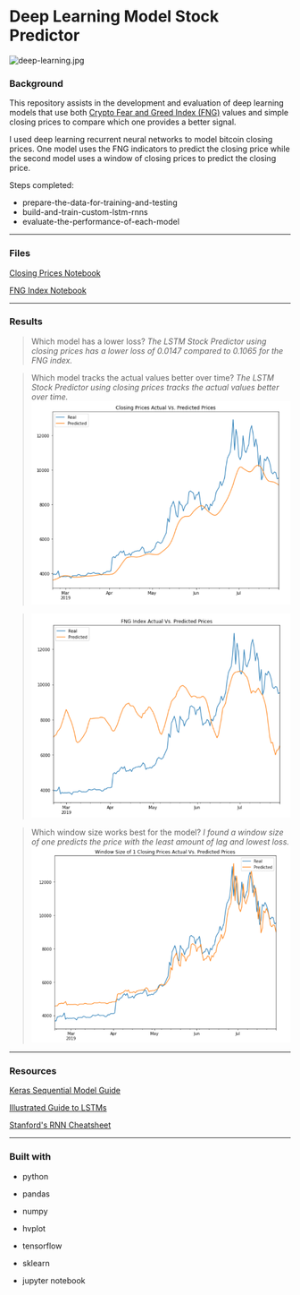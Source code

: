 # Deep Learning Model Stock Predictor

![deep-learning.jpg](Images/deep-learning.jpg)

### Background

This repository assists in the development and evaluation of deep learning models that use both [Crypto Fear and Greed Index (FNG)](https://alternative.me/crypto/fear-and-greed-index/) values and simple closing prices to compare which one provides a better signal. 

I used deep learning recurrent neural networks to model bitcoin closing prices. One model uses the FNG indicators to predict the closing price while the second model uses a window of closing prices to predict the closing price.

Steps completed:

* prepare-the-data-for-training-and-testing
* build-and-train-custom-lstm-rnns
* evaluate-the-performance-of-each-model

- - -

### Files

[Closing Prices Notebook](My_Code/lstm_stock_predictor_closing.ipynb)

[FNG Index Notebook](My_Code/lstm_stock_predictor_fng.ipynb)

- - -

### Results

> Which model has a lower loss?
> *The LSTM Stock Predictor using closing prices has a lower loss of 0.0147 compared to 0.1065 for the FNG index.* 

> Which model tracks the actual values better over time?
> *The LSTM Stock Predictor using closing prices tracks the actual values better over time.* 
>![closing-plot.png](Images/closing_plot.PNG)

>![closing-plot.png](Images/FNG_plot.PNG)

> Which window size works best for the model?
*I found a window size of one predicts the price with the least amount of lag and lowest loss.*
>![closing-plot.png](Images/window_size_1.PNG)


- - -

### Resources

[Keras Sequential Model Guide](https://keras.io/getting-started/sequential-model-guide/)

[Illustrated Guide to LSTMs](https://towardsdatascience.com/illustrated-guide-to-lstms-and-gru-s-a-step-by-step-explanation-44e9eb85bf21)

[Stanford's RNN Cheatsheet](https://stanford.edu/~shervine/teaching/cs-230/cheatsheet-recurrent-neural-networks)

- - -

### Built with

* python

* pandas

* numpy

* hvplot

* tensorflow

* sklearn

* jupyter notebook

